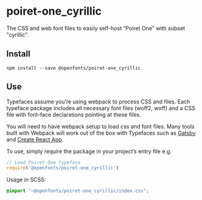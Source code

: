 
# poiret-one_cyrillic

The CSS and web font files to easily self-host “Poiret One” with subset "cyrillic".

## Install

`npm install --save @openfonts/poiret-one_cyrillic`

## Use

Typefaces assume you’re using webpack to process CSS and files. Each typeface
package includes all necessary font files (woff2, woff) and a CSS file with
font-face declarations pointing at these files.

You will need to have webpack setup to load css and font files. Many tools built
with Webpack will work out of the box with Typefaces such as [Gatsby](https://github.com/gatsbyjs/gatsby)
and [Create React App](https://github.com/facebookincubator/create-react-app).

To use, simply require the package in your project’s entry file e.g.

```javascript
// Load Poiret One typeface
require('@openfonts/poiret-one_cyrillic')
```

Usage in SCSS:
```scss
@import "~@openfonts/poiret-one_cyrillic/index.css";
```
